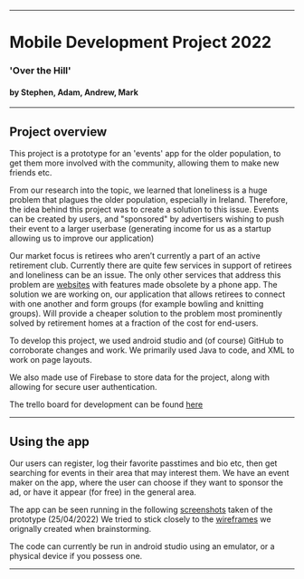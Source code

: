 <hr>
<h1>Mobile Development Project 2022</h1>

<h3>'Over the Hill'</h3>
<h4>by Stephen, Adam, Andrew, Mark</h4>

<hr>
<h2>Project overview</h2>

This project is a prototype for an 'events' app for the older population, to get them more involved with the community, allowing them to make new friends etc.

From our research into the topic, we learned that loneliness is a huge problem that plagues the older population, especially in Ireland. Therefore, the idea behind this project was to create a solution to this issue. Events can be created by users, and "sponsored" by advertisers wishing to push their event to a larger userbase (generating income for us as a startup allowing us to improve our application)

Our market focus is retirees who aren’t currently a part of an active retirement club. Currently there are quite few services in support of retirees and loneliness can be an issue. The only other services that address this problem are [websites](https://activeirl.ie/)  with features made obsolete by a phone app. The solution we are working on, our application that allows retirees to connect with one another and form groups (for example bowling and knitting groups). Will provide a cheaper solution to the problem most prominently solved by retirement homes at a fraction of the cost for end-users.

To develop this project, we used android studio and (of course) GitHub to corroborate changes and work. We primarily used Java to code, and XML to work on page layouts.

We also made use of Firebase to store data for the project, along with allowing for secure user authentication.

The trello board for development can be found [here](https://trello.com/b/hfV0iFzd/project)

<hr>
<h2>Using the app</h2>

Our users can register, log their favorite passtimes and bio etc, then get searching for events in their area that may interest them. We have an event maker on the app, where the user can choose if they want to sponsor the ad, or have it appear (for free) in the general area.

The app can be seen running in the following [screenshots](https://imgur.com/a/02aM8TG) taken of the prototype (25/04/2022)
We tried to stick closely to the [wireframes](https://imgur.com/a/B7tc87v) we orignally created when brainstorming.

The code can currently be run in android studio using an emulator, or a physical device if you possess one.

<hr>



